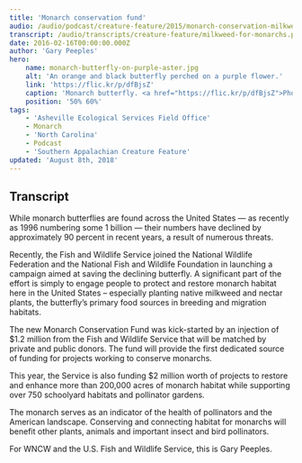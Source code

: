 ```yaml
---
title: 'Monarch conservation fund'
audio: /audio/podcast/creature-feature/2015/monarch-conservation-milkweed.mp3
transcript: /audio/transcripts/creature-feature/milkweed-for-monarchs.pdf
date: 2016-02-16T00:00:00.000Z
author: 'Gary Peeples'
hero:
    name: monarch-butterfly-on-purple-aster.jpg
    alt: 'An orange and black butterfly perched on a purple flower.'
    link: 'https://flic.kr/p/dfBjsZ'
    caption: 'Monarch butterfly. <a href="https://flic.kr/p/dfBjsZ">Photo</a> by Tim Lenz, <a href="https://creativecommons.org/licenses/by/2.0/">CC BY 2.0</a>.'
    position: '50% 60%'
tags:
    - 'Asheville Ecological Services Field Office'
    - Monarch
    - 'North Carolina'
    - Podcast
    - 'Southern Appalachian Creature Feature'
updated: 'August 8th, 2018'
---
```


## Transcript

While monarch butterflies are found across the United States — as recently as 1996 numbering some 1 billion — their numbers have declined by approximately 90 percent in recent years, a result of numerous threats.

Recently, the Fish and Wildlife Service joined the National Wildlife Federation and the National Fish and Wildlife Foundation in launching a campaign aimed at saving the declining butterfly. A significant part of the effort is simply to engage people to protect and restore monarch habitat here in the United States – especially planting native milkweed and nectar plants, the butterfly’s primary food sources in breeding and migration habitats.

The new Monarch Conservation Fund was kick-started by an injection of $1.2 million from the Fish and Wildlife Service that will be matched by private and public donors. The fund will provide the first dedicated source of funding for projects working to conserve monarchs.

This year, the Service is also funding $2 million worth of projects to restore and enhance more than 200,000 acres of monarch habitat while supporting over 750 schoolyard habitats and pollinator gardens.

The monarch serves as an indicator of the health of pollinators and the American landscape. Conserving and connecting habitat for monarchs will benefit other plants, animals and important insect and bird pollinators.

For WNCW and the U.S. Fish and Wildlife Service, this is Gary Peeples.

